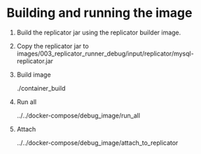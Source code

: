 Building and running the image
==============================

1. Build the replicator jar using the replicator builder image.

2. Copy the replicator jar to images/003_replicator_runner_debug/input/replicator/mysql-replicator.jar

3. Build image

    ./container_build

4. Run all

    ../../docker-compose/debug_image/run_all

5. Attach

    ../../docker-compose/debug_image/attach_to_replicator
